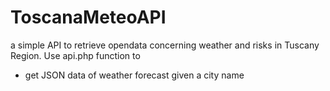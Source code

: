 # ToscanaMeteoAPI
a simple API to retrieve opendata concerning weather and risks in Tuscany Region.
Use api.php function to
- get JSON data of weather forecast given a city name
